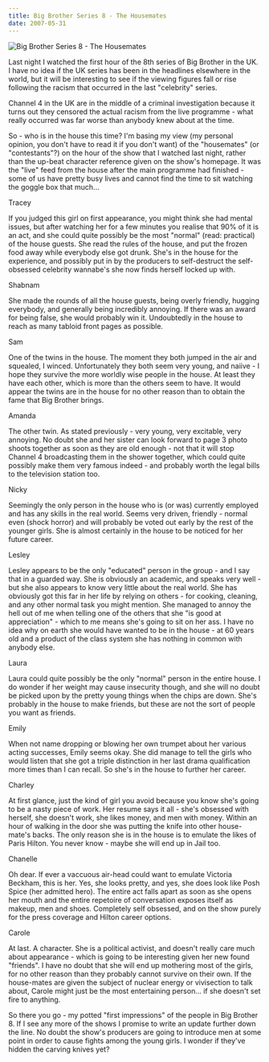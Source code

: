 ```yaml
---
title: Big Brother Series 8 - The Housemates
date: 2007-05-31
---
```


![Big Brother Series 8 - The Housemates](https://source.unsplash.com/npxXWgQ33ZQ/1600x900)

Last night I watched the first hour of the 8th series of Big Brother in the UK. I have no idea if the UK series has been in the headlines elsewhere in the world, but it will be interesting to see if the viewing figures fall or rise following the racism that occurred in the last "celebrity" series.

Channel 4 in the UK are in the middle of a criminal investigation because it turns out they censored the actual racism from the live programme - what really occurred was far worse than anybody knew about at the time.

So - who is in the house this time? I'm basing my view (my personal opinion, you don't have to read it if you don't want) of the "housemates" (or "contestants"?) on the hour of the show that I watched last night, rather than the up-beat character reference given on the show's homepage. It was the "live" feed from the house after the main programme had finished - some of us have pretty busy lives and cannot find the time to sit watching the goggle box that much...

Tracey

If you judged this girl on first appearance, you might think she had mental issues, but after watching her for a few minutes you realise that 90% of it is an act, and she could quite possibly be the most "normal" (read: practical) of the house guests. She read the rules of the house, and put the frozen food away while everybody else got drunk. She's in the house for the experience, and possibly put in by the producers to self-destruct the self-obsessed celebrity wannabe's she now finds herself locked up with.

Shabnam

She made the rounds of all the house guests, being overly friendly, hugging everybody, and generally being incredibly annoying. If there was an award for being false, she would probably win it. Undoubtedly in the house to reach as many tabloid front pages as possible.

Sam

One of the twins in the house. The moment they both jumped in the air and squealed, I winced. Unfortunately they both seem very young, and naiive - I hope they survive the more worldly wise people in the house. At least they have each other, which is more than the others seem to have. It would appear the twins are in the house for no other reason than to obtain the fame that Big Brother brings.

Amanda

The other twin. As stated previously - very young, very excitable, very annoying. No doubt she and her sister can look forward to page 3 photo shoots together as soon as they are old enough - not that it will stop Channel 4 broadcasting them in the shower together, which could quite possibly make them very famous indeed - and probably worth the legal bills to the television station too.

Nicky

Seemingly the only person in the house who is (or was) currently employed and has any skills in the real world. Seems very driven, friendly - normal even (shock horror) and will probably be voted out early by the rest of the younger girls. She is almost certainly in the house to be noticed for her future career.

Lesley

Lesley appears to be the only "educated" person in the group - and I say that in a guarded way. She is obviously an academic, and speaks very well - but she also appears to know very little about the real world. She has obviously got this far in her life by relying on others - for cooking, cleaning, and any other normal task you might mention. She managed to annoy the hell out of me when telling one of the others that she "is good at appreciation" - which to me means she's going to sit on her ass. I have no idea why on earth she would have wanted to be in the house - at 60 years old and a product of the class system she has nothing in common with anybody else.

Laura

Laura could quite possibly be the only "normal" person in the entire house. I do wonder if her weight may cause insecurity though, and she will no doubt be picked upon by the pretty young things when the chips are down. She's probably in the house to make friends, but these are not the sort of people you want as friends.

Emily

When not name dropping or blowing her own trumpet about her various acting successes, Emily seems okay. She did manage to tell the girls who would listen that she got a triple distinction in her last drama qualification more times than I can recall. So she's in the house to further her career.

Charley

At first glance, just the kind of girl you avoid because you know she's going to be a nasty piece of work. Her resume says it all - she's obsessed with herself, she doesn't work, she likes money, and men with money. Within an hour of walking in the door she was putting the knife into other house-mate's backs. The only reason she is in the house is to emulate the likes of Paris Hilton. You never know - maybe she will end up in Jail too.

Chanelle

Oh dear. If ever a vaccuous air-head could want to emulate Victoria Beckham, this is her. Yes, she looks pretty, and yes, she does look like Posh Spice (her admitted hero). The entire act falls apart as soon as she opens her mouth and the entire repetoire of conversation exposes itself as makeup, men and shoes. Completely self obsessed, and on the show purely for the press coverage and Hilton career options.

Carole

At last. A character. She is a political activist, and doesn't really care much about appearance - which is going to be interesting given her new found "friends". I have no doubt that she will end up mothering most of the girls, for no other reason than they probably cannot survive on their own. If the house-mates are given the subject of nuclear energy or vivisection to talk about, Carole might just be the most entertaining person... if she doesn't set fire to anything.

So there you go - my potted "first impressions" of the people in Big Brother 8. If I see any more of the shows I promise to write an update further down the line. No doubt the show's producers are going to introduce men at some point in order to cause fights among the young girls. I wonder if they've hidden the carving knives yet?